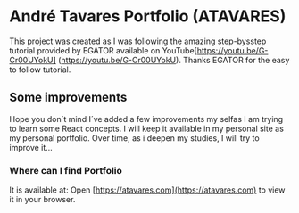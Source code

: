 # André Tavares Portfolio (ATAVARES)

This project was created as I was following the amazing step-bysstep tutorial provided by EGATOR available on YouTube[https://youtu.be/G-Cr00UYokU] (https://youtu.be/G-Cr00UYokU).
Thanks EGATOR for the easy to follow tutorial.

## Some improvements

Hope you don´t mind I´ve added a few improvements my selfas I am trying to learn some React concepts.
I will keep it available in my personal site as my personal portfolio. Over time, as i deepen my studies, I will try to improve it...

### Where can I find Portfolio

It is available at:
Open [https://atavares.com](https://atavares.com) to view it in your browser.

